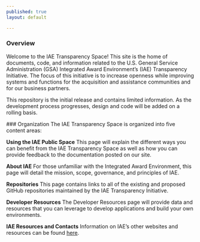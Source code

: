 ```yaml
---
published: true
layout: default

---
```


### Overview

<p>Welcome to the IAE Transparency Space! This site is the home of documents, code, and information related to the U.S. General Service Administration (GSA) Integrated Award Environment’s (IAE) Transparency Initiative. The focus of this initiative is to increase openness while improving systems and functions for the acquisition and assistance communities and for our business partners.</p>
<p>This repository is the initial release and contains limited information. As the development process progresses, design and code will be added on a rolling basis.</p>
### Organization
The IAE Transparency Space is organized into five content areas:

__Using the IAE Public Space__  This page will explain the different ways you can benefit from the IAE Transparency Space as well as how you can provide feedback to the documentation posted on our site.

__About IAE__  For those unfamiliar with the Integrated Award Environment, this page will detail the mission, scope, governance, and principles of IAE.

__Repositories__  This page contains links to all of the existing and proposed GitHub repositories maintained by the IAE Transparency Initiative.

__Developer Resources__  The Developer Resources page will provide data and resources that you can leverage to develop applications and build your own environments.

__IAE Resources and Contacts__  Information on IAE’s other websites and resources can be found [here](communicate.html). 

